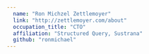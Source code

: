 ```yaml
---
  name: "Ron Michzel Zettlemoyer"
  link: "http://zettlemoyer.com/about"
  occupation_title: "CTO"
  affiliation: "Structured Query, Sustrana"
  github: "ronmichael"
---
```

